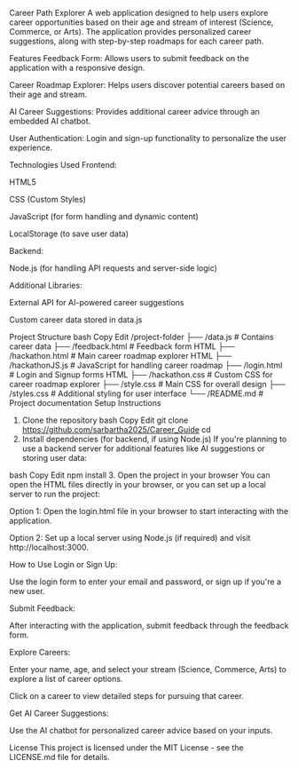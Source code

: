 Career Path Explorer
A web application designed to help users explore career opportunities based on their age and stream of interest (Science, Commerce, or Arts). The application provides personalized career suggestions, along with step-by-step roadmaps for each career path.

Features
Feedback Form: Allows users to submit feedback on the application with a responsive design.

Career Roadmap Explorer: Helps users discover potential careers based on their age and stream.

AI Career Suggestions: Provides additional career advice through an embedded AI chatbot.

User Authentication: Login and sign-up functionality to personalize the user experience.

Technologies Used
Frontend:

HTML5

CSS (Custom Styles)

JavaScript (for form handling and dynamic content)

LocalStorage (to save user data)

Backend:

Node.js (for handling API requests and server-side logic)

Additional Libraries:

External API for AI-powered career suggestions

Custom career data stored in data.js

Project Structure
bash
Copy
Edit
/project-folder
├── /data.js                # Contains career data
├── /feedback.html          # Feedback form HTML
├── /hackathon.html         # Main career roadmap explorer HTML
├── /hackathonJS.js         # JavaScript for handling career roadmap
├── /login.html             # Login and Signup forms HTML
├── /hackathon.css          # Custom CSS for career roadmap explorer
├── /style.css              # Main CSS for overall design
├── /styles.css             # Additional styling for user interface
└── /README.md              # Project documentation
Setup Instructions
1. Clone the repository
bash
Copy
Edit
git clone <https://github.com/sarbartha2025/Career_Guide>
cd <project-folder>
2. Install dependencies (for backend, if using Node.js)
If you're planning to use a backend server for additional features like AI suggestions or storing user data:

bash
Copy
Edit
npm install
3. Open the project in your browser
You can open the HTML files directly in your browser, or you can set up a local server to run the project:

Option 1: Open the login.html file in your browser to start interacting with the application.

Option 2: Set up a local server using Node.js (if required) and visit http://localhost:3000.

How to Use
Login or Sign Up:

Use the login form to enter your email and password, or sign up if you're a new user.

Submit Feedback:

After interacting with the application, submit feedback through the feedback form.

Explore Careers:

Enter your name, age, and select your stream (Science, Commerce, Arts) to explore a list of career options.

Click on a career to view detailed steps for pursuing that career.

Get AI Career Suggestions:

Use the AI chatbot for personalized career advice based on your inputs.

License
This project is licensed under the MIT License - see the LICENSE.md file for details.
